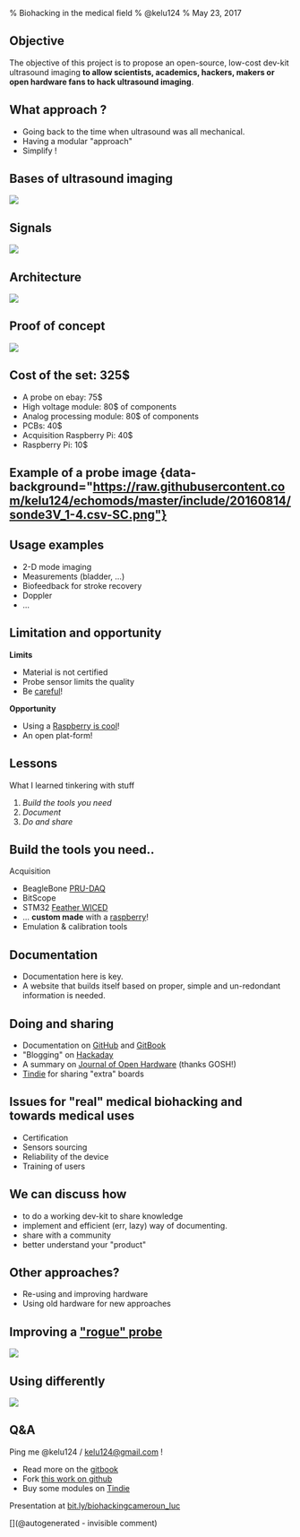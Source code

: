 % Biohacking in the medical field
% @kelu124
% May 23, 2017

## Objective

The objective of this project is to propose an open-source, low-cost dev-kit ultrasound imaging __to allow scientists, academics, hackers, makers or open hardware fans to hack ultrasound imaging__.

## What approach ?

* Going back to the time when ultrasound was all mechanical.
* Having a modular "approach"
* Simplify !

## Bases of ultrasound imaging

![](http://openhardware.metajnl.com/articles/10.5334/joh.2/joh-1-2-g2.png)

## Signals

![](https://raw.githubusercontent.com/kelu124/echomods/master/goblin/images/slide_principle.png)

## Architecture

![](http://openhardware.metajnl.com/articles/10.5334/joh.2/joh-1-2-g1.png)

## Proof of concept

![](https://raw.githubusercontent.com/kelu124/echomods/master/doj/images/doj_v2_notes.jpg)

## Cost of the set: 325$

* A probe on ebay: 75$
* High voltage module: 80$ of components
* Analog processing module: 80$ of components
* PCBs: 40$
* Acquisition Raspberry Pi: 40$ 
* Raspberry Pi: 10$

## Example of a probe image  {data-background="https://raw.githubusercontent.com/kelu124/echomods/master/include/20160814/sonde3V_1-4.csv-SC.png"}

## Usage examples

* 2-D mode imaging
* Measurements (bladder, ...)
* Biofeedback for stroke recovery
* Doppler
* ...

## Limitation and opportunity

__Limits__

* Material is not certified
* Probe sensor limits the quality
* Be [careful](https://kelu124.gitbooks.io/echomods/content/caution.html)!

__Opportunity__

* Using a [Raspberry is cool](https://kelu124.gitbooks.io/echomods/content/RPI.html)!
* An open plat-form!

## Lessons

What I learned tinkering with stuff

1. _Build the tools you need_ 
2. _Document_
3. _Do and share_


## Build the tools you need..

Acquisition

* BeagleBone [PRU-DAQ](https://github.com/kelu124/echomods/blob/master/retired/toadkiller/Readme.md)
* BitScope
* STM32 [Feather WICED](https://github.com/kelu124/echomods/tree/master/goblin)
* ... __custom made__ with a [raspberry](https://github.com/kelu124/echomods/blob/master/elmo/data/arduinoffset/20170612-ArduinoFFTed.ipynb)!
* Emulation & calibration tools

## Documentation

* Documentation here is key. 
* A website that builds itself based on proper, simple and un-redondant information is needed. 

## Doing and sharing

* Documentation on [GitHub](https://github.com/kelu124/echomods/) and [GitBook](https://kelu124.gitbooks.io/echomods/content/)
* "Blogging" on [Hackaday](https://hackaday.io/project/9281-murgen-open-source-ultrasound-imaging)
* A summary on [Journal of Open Hardware](http://openhardware.metajnl.com/articles/10.5334/joh.2/) (thanks GOSH!)
* [Tindie](https://www.tindie.com/stores/kelu124/) for sharing "extra" boards

## Issues for "real" medical biohacking and towards medical uses

* Certification
* Sensors sourcing
* Reliability of the device
* Training of users
 
## We can discuss how

* to do a working dev-kit to share knowledge
* implement and efficient (err, lazy) way of documenting. 
* share with a community
* better understand your "product"

## Other approaches?

* Re-using and improving hardware
* Using old hardware for new approaches

## Improving a ["rogue" probe](https://github.com/kelu124/kina/)

![](https://cdn.hackaday.io/images/28321490131782990.jpg)

## Using differently

![](https://ae01.alicdn.com/kf/HTB1U4rfPFXXXXbRXFXXq6xXFXXXL/Prenatal-font-b-Fetal-b-font-font-b-Doppler-b-font-LCD-Screen-Backlight-Built-in.jpg)

## Q&A

Ping me @kelu124 / kelu124@gmail.com !

* Read more on the [gitbook](https://kelu124.gitbooks.io/echomods/content/)
* Fork [this work on github](https://github.com/kelu124/echomods/)
* Buy some modules on [Tindie](https://www.tindie.com/stores/kelu124/)

Presentation at [bit.ly/biohackingcameroun_luc](http://bit.ly/biohackingcameroun_luc)




[](@autogenerated - invisible comment)